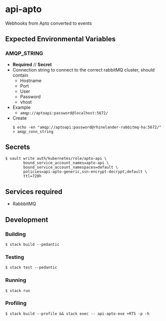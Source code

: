 # api-apto

Webhooks from Apto converted to events

## Expected Environmental Variables

### AMQP_STRING

- **Required** // **Secret**
- Connection string to connect to the correct rabbitMQ cluster, should contain
  - Hostname
  - Port
  - User
  - Password
  - vhost
- Example
  - `amqp://aptoapi:password@localhost:5672/`
- Create
  ```
  $ echo -en "amqp://aptoapi:password@rhinelander-rabbitmq-ha:5672/" > amqp_conn_string
  ```

## Secrets

```
$ vault write auth/kubernetes/role/apto-api \
        bound_service_account_names=apto-api \
        bound_service_account_namespaces=default \
        policies=api-apto-generic,ssn-encrypt-decrypt,default \
        ttl=720h
```

## Services required

- RabbbitMQ

## Development

### Building

```
$ stack build --pedantic
```

### Testing

```
$ stack test --pedantic
```

### Running

```
$ stack run
```

### Profiling

```
$ stack build --profile && stack exec -- api-apto-exe +RTS -p -h
```
